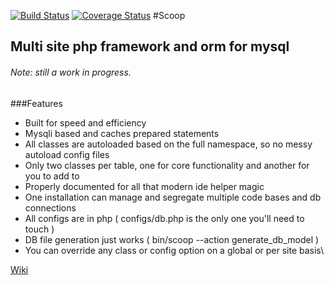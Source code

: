 [![Build Status](https://travis-ci.org/justin-robinson/scoop.svg?branch=php56)](https://travis-ci.org/justin-robinson/scoop)
[![Coverage Status](https://coveralls.io/repos/github/justin-robinson/scoop/badge.svg?branch=php56)](https://coveralls.io/github/justin-robinson/scoop?branch=php56)
#Scoop
## Multi site php framework and orm for mysql

###### Note: still a work in progress.

###Features
* Built for speed and efficiency
* Mysqli based and caches prepared statements
* All classes are autoloaded based on the full namespace, so no messy autoload config files
* Only two classes per table, one for core functionality and another for you to add to
* Properly documented for all that modern ide helper magic
* One installation can manage and segregate multiple code bases and db connections
* All configs are in php ( configs/db.php is the only one you'll need to touch )
* DB file generation just works ( bin/scoop --action generate_db_model )
* You can override any class or config option on a global or per site basis\

[Wiki][1]

[1]: https://github.com/justin-robinson/scoop/wiki
